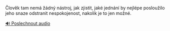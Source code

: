 
Člověk tam nemá žádný nástroj, jak zjistit, jaké jednání by nejlépe posloužilo jeho snaze odstranit nespokojenost, nakolik je to jen možné.

[🔊 Poslechnout audio](/data/7-paragraphs/audio/chapter_42/para_008-lovk-tam-nem-dn-nstroj-jak-zjistit-jak-j.mp3)
